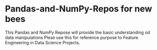 # Pandas-and-NumPy-Repos for new bees
This Pandas and NumPy Repose will provide the basic understanding od data manipulations
Plese use this for reference purpose to Feature Engineering in Data Science Projects.
